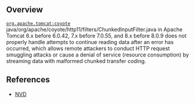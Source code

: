 ## Overview
[`org.apache.tomcat:coyote`](http://search.maven.org/#search%7Cga%7C1%7Ca%3A%22coyote%22)
java/org/apache/coyote/http11/filters/ChunkedInputFilter.java in Apache Tomcat 6.x before 6.0.42, 7.x before 7.0.55, and 8.x before 8.0.9 does not properly handle attempts to continue reading data after an error has occurred, which allows remote attackers to conduct HTTP request smuggling attacks or cause a denial of service (resource consumption) by streaming data with malformed chunked transfer coding.

## References
- [NVD](https://web.nvd.nist.gov/view/vuln/detail?vulnId=CVE-2014-0227)